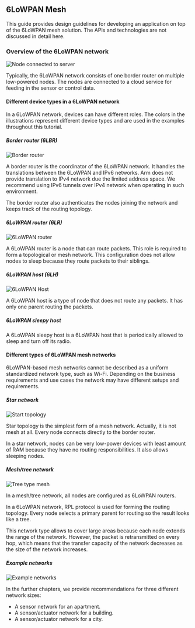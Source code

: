 <h2 id="mesh-tech">6LoWPAN Mesh</h2>

This guide provides design guidelines for developing an application on top of the 6LoWPAN mesh solution. The APIs and technologies are not discussed in detail here.

### Overview of the 6LoWPAN network

![Node connected to server](https://s3-us-west-2.amazonaws.com/mbed-os-docs-images/node_to_server.png)

Typically, the 6LoWPAN network consists of one border router on multiple low-powered nodes. The nodes are connected to a cloud service for feeding in the sensor or control data.

#### Different device types in a 6LoWPAN network

In a 6LoWPAN network, devices can have different roles. The colors in the illustrations represent different device types and are used in the examples throughout this tutorial.

##### Border router (6LBR)

![Border router](https://s3-us-west-2.amazonaws.com/mbed-os-docs-images/br.png)

A border router is the coordinator of the 6LoWPAN network. It handles the translations between the 6LoWPAN and IPv6 networks. Arm does not provide translation to IPv4 network due the limited address space. We recommend using IPv6 tunnels over IPv4 network when operating in such environment.

The border router also authenticates the nodes joining the network and keeps track of the routing topology.

##### 6LoWPAN router (6LR)

![6LoWPAN router](https://s3-us-west-2.amazonaws.com/mbed-os-docs-images/6lr.png)

A 6LoWPAN router is a node that can route packets. This role is required to form a topological or mesh network. This configuration does not allow nodes to sleep because they route packets to their siblings.

##### 6LoWPAN host (6LH)

![6LoWPAN Host](https://s3-us-west-2.amazonaws.com/mbed-os-docs-images/6lh.png)

A 6LoWPAN host is a type of node that does not route any packets. It has only one parent routing the packets.

##### 6LoWPAN sleepy host

A 6LoWPAN sleepy host is a 6LoWPAN host that is periodically allowed to sleep and turn off its radio.

#### Different types of 6LoWPAN mesh networks

6LoWPAN-based mesh networks cannot be described as a uniform standardized network type, such as Wi-Fi. Depending on the business requirements and use cases the network may have different setups and requirements.

##### Star network

![Start topology](https://s3-us-west-2.amazonaws.com/mbed-os-docs-images/star_topology.png)

Star topology is the simplest form of a mesh network. Actually, it is not mesh at all. Every node connects directly to the border router.

In a star network, nodes can be very low-power devices with least amount of RAM because they have no routing responsibilities. It also allows sleeping nodes.

##### Mesh/tree network

![Tree type mesh](https://s3-us-west-2.amazonaws.com/mbed-os-docs-images/mesh.png)

In a mesh/tree network, all nodes are configured as 6LoWPAN routers.

In a 6LoWPAN network, RPL protocol is used for forming the routing topology. Every node selects a primary parent for routing so the result looks like a tree.

This network type allows to cover large areas because each node extends the range of the network. However, the packet is retransmitted on every hop, which means that the transfer capacity of the network decreases as the size of the network increases.

##### Example networks

![Example networks](https://s3-us-west-2.amazonaws.com/mbed-os-docs-images/examples.png)

In the further chapters, we provide recommendations for three different network sizes:

- A sensor network for an apartment.
- A sensor/actuator network for a building.
- A sensor/actuator network for a city.
